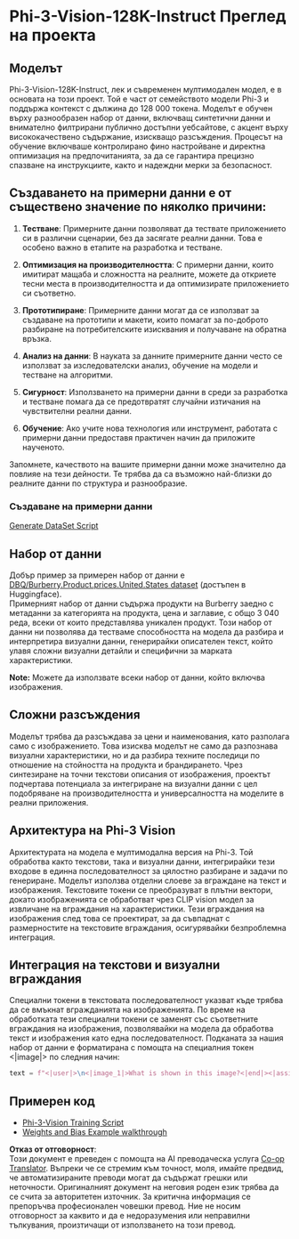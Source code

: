 <!--
CO_OP_TRANSLATOR_METADATA:
{
  "original_hash": "e0a07fd2a30fe2af30b1373df207a5bf",
  "translation_date": "2025-07-17T08:14:25+00:00",
  "source_file": "md/03.FineTuning/FineTuning_Phi-3-visionWandB.md",
  "language_code": "bg"
}
-->
# Phi-3-Vision-128K-Instruct Преглед на проекта

## Моделът

Phi-3-Vision-128K-Instruct, лек и съвременен мултимодален модел, е в основата на този проект. Той е част от семейството модели Phi-3 и поддържа контекст с дължина до 128 000 токена. Моделът е обучен върху разнообразен набор от данни, включващ синтетични данни и внимателно филтрирани публично достъпни уебсайтове, с акцент върху висококачествено съдържание, изискващо разсъждения. Процесът на обучение включваше контролирано фино настройване и директна оптимизация на предпочитанията, за да се гарантира прецизно спазване на инструкциите, както и надеждни мерки за безопасност.

## Създаването на примерни данни е от съществено значение по няколко причини:

1. **Тестване**: Примерните данни позволяват да тествате приложението си в различни сценарии, без да засягате реални данни. Това е особено важно в етапите на разработка и тестване.

2. **Оптимизация на производителността**: С примерни данни, които имитират мащаба и сложността на реалните, можете да откриете тесни места в производителността и да оптимизирате приложението си съответно.

3. **Прототипиране**: Примерните данни могат да се използват за създаване на прототипи и макети, които помагат за по-доброто разбиране на потребителските изисквания и получаване на обратна връзка.

4. **Анализ на данни**: В науката за данните примерните данни често се използват за изследователски анализ, обучение на модели и тестване на алгоритми.

5. **Сигурност**: Използването на примерни данни в среди за разработка и тестване помага да се предотвратят случайни изтичания на чувствителни реални данни.

6. **Обучение**: Ако учите нова технология или инструмент, работата с примерни данни предоставя практичен начин да приложите наученото.

Запомнете, качеството на вашите примерни данни може значително да повлияе на тези дейности. Те трябва да са възможно най-близки до реалните данни по структура и разнообразие.

### Създаване на примерни данни
[Generate DataSet Script](./CreatingSampleData.md)

## Набор от данни

Добър пример за примерен набор от данни е [DBQ/Burberry.Product.prices.United.States dataset](https://huggingface.co/datasets/DBQ/Burberry.Product.prices.United.States) (достъпен в Huggingface).  
Примерният набор от данни съдържа продукти на Burberry заедно с метаданни за категорията на продукта, цена и заглавие, с общо 3 040 реда, всеки от които представлява уникален продукт. Този набор от данни ни позволява да тестваме способността на модела да разбира и интерпретира визуални данни, генерирайки описателен текст, който улавя сложни визуални детайли и специфични за марката характеристики.

**Note:** Можете да използвате всеки набор от данни, който включва изображения.

## Сложни разсъждения

Моделът трябва да разсъждава за цени и наименования, като разполага само с изображението. Това изисква моделът не само да разпознава визуални характеристики, но и да разбира техните последици по отношение на стойността на продукта и брандирането. Чрез синтезиране на точни текстови описания от изображения, проектът подчертава потенциала за интегриране на визуални данни с цел подобряване на производителността и универсалността на моделите в реални приложения.

## Архитектура на Phi-3 Vision

Архитектурата на модела е мултимодална версия на Phi-3. Той обработва както текстови, така и визуални данни, интегрирайки тези входове в единна последователност за цялостно разбиране и задачи по генериране. Моделът използва отделни слоеве за вграждане на текст и изображения. Текстовите токени се преобразуват в плътни вектори, докато изображенията се обработват чрез CLIP vision модел за извличане на вграждания на характеристики. Тези вграждания на изображения след това се проектират, за да съвпаднат с размерностите на текстовите вграждания, осигурявайки безпроблемна интеграция.

## Интеграция на текстови и визуални вграждания

Специални токени в текстовата последователност указват къде трябва да се вмъкнат вгражданията на изображенията. По време на обработката тези специални токени се заменят със съответните вграждания на изображения, позволявайки на модела да обработва текст и изображения като една последователност. Подканата за нашия набор от данни е форматирана с помощта на специалния токен <|image|> по следния начин:

```python
text = f"<|user|>\n<|image_1|>What is shown in this image?<|end|><|assistant|>\nProduct: {row['title']}, Category: {row['category3_code']}, Full Price: {row['full_price']}<|end|>"
```

## Примерен код
- [Phi-3-Vision Training Script](../../../../code/03.Finetuning/Phi-3-vision-Trainingscript.py)
- [Weights and Bias Example walkthrough](https://wandb.ai/byyoung3/mlnews3/reports/How-to-fine-tune-Phi-3-vision-on-a-custom-dataset--Vmlldzo4MTEzMTg3)

**Отказ от отговорност**:  
Този документ е преведен с помощта на AI преводаческа услуга [Co-op Translator](https://github.com/Azure/co-op-translator). Въпреки че се стремим към точност, моля, имайте предвид, че автоматизираните преводи могат да съдържат грешки или неточности. Оригиналният документ на неговия роден език трябва да се счита за авторитетен източник. За критична информация се препоръчва професионален човешки превод. Ние не носим отговорност за каквито и да е недоразумения или неправилни тълкувания, произтичащи от използването на този превод.